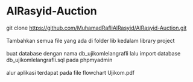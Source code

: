 # AlRasyid-Auction
 git clone https://github.com/MuhamadRafliAlRasyid/AlRasyid-Auction.git  \
 <br />
 Tambahkan semua file yang ada di folder lib kedalam library project  
 <br />
 buat database dengan nama db_ujikomlelangrafli lalu import database db_ujikomlelangrafli.sql pada phpmyadmin  
 <br />
 alur aplikasi terdapat pada file flowchart Ujikom.pdf
